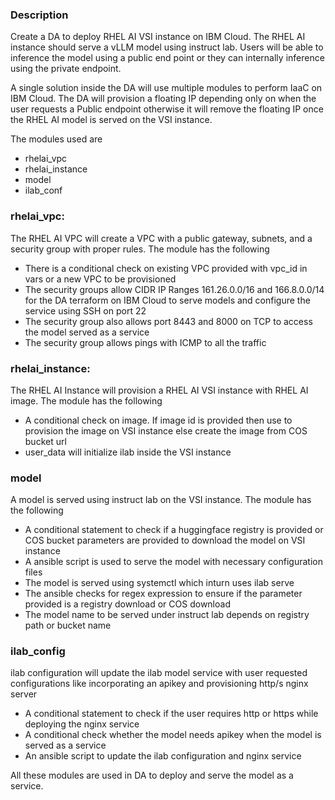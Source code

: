 ### Description

Create a DA to deploy RHEL AI VSI instance on IBM Cloud. The RHEL AI instance should serve a vLLM model using instruct lab. Users will be able to inference the model using a public end point or they can internally inference using the private endpoint.

A single solution inside the DA will use multiple modules to perform IaaC on IBM Cloud. The DA will provision a floating IP depending only on when the user requests a Public endpoint otherwise it will remove the floating IP once the RHEL AI model is served on the VSI instance.

The modules used are

- rhelai_vpc
- rhelai_instance
- model
- ilab_conf

### rhelai_vpc:

The RHEL AI VPC will create a VPC with a public gateway, subnets, and a security group with proper rules. The module has the following

- There is a conditional check on existing VPC provided with vpc_id in vars or a new VPC to be provisioned
- The security groups allow CIDR IP Ranges 161.26.0.0/16 and 166.8.0.0/14 for the DA terraform on IBM Cloud to serve models and configure the service using SSH on port 22
- The security group also allows port 8443 and 8000 on TCP to access the model served as a service
- The security group allows pings with ICMP to all the traffic

### rhelai_instance:

The RHEL AI Instance will provision a RHEL AI VSI instance with RHEL AI image. The module has the following

- A conditional check on image. If image id is provided then use to provision the image on VSI instance else create the image from COS bucket url
- user_data will initialize ilab inside the VSI instance

### model

A model is served using instruct lab on the VSI instance. The module has the following

- A conditional statement to check if a huggingface registry is provided or COS bucket parameters are provided to download the model on VSI instance
- A ansible script is used to serve the model with necessary configuration files
- The model is served using systemctl which inturn uses ilab serve
- The ansible checks for regex expression to ensure if the parameter provided is a registry download or COS download
- The model name to be served under instruct lab depends on registry path or  bucket name

### ilab_config

ilab configuration will update the ilab model service with user requested configurations like incorporating an apikey and provisioning http/s nginx server

- A conditional statement to check if the user requires http or https while deploying the nginx service
- A conditional check whether the model needs apikey when the model is served as a service
- An ansible script to update the ilab configuration and nginx service

All these modules are used in DA to deploy and serve the model as a service.
